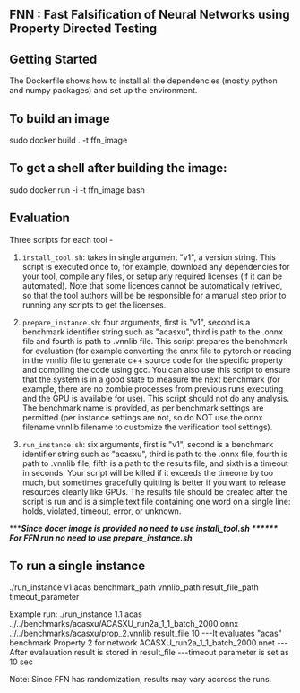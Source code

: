FNN : Fast Falsification of Neural Networks using Property Directed Testing
----------------------------------------------------------------------------

Getting Started
-------------------------

The Dockerfile shows how to install all the dependencies (mostly python and numpy packages) and set up the environment. 

To build an image
-----------------
sudo docker build . -t ffn_image 

To get a shell after building the image:
-------------------------------------------
sudo docker run -i -t ffn_image bash

Evaluation
---------------

Three scripts for each tool -

1. `install_tool.sh`: takes in single argument "v1", a version string. This script is executed once to, for example, download any dependencies for your tool, compile any files, or setup any required licenses (if it can be automated). Note that some licences cannot be automatically retrived, so that the tool authors will be be responsible for a manual step prior to running any scripts to get the licenses.

2. `prepare_instance.sh`: four arguments, first is "v1", second is a benchmark identifier string such as "acasxu", third is path to the .onnx file and fourth is path to .vnnlib file. This script prepares the benchmark for evaluation (for example converting the onnx file to pytorch or reading in the vnnlib file to generate c++ source code for the specific property and compiling the code using gcc. You can also use this script to ensure that the system is in a good state to measure the next benchmark (for example, there are no zombie processes from previous runs executing and the GPU is available for use). This script should not do any analysis. The benchmark name is provided, as per benchmark settings are permitted (per instance settings are not, so do NOT use the onnx filename vnnlib filename to customize the verification tool settings).

3. `run_instance.sh`: six arguments, first is "v1", second is a benchmark identifier string such as "acasxu", third is path to the .onnx file, fourth is path to .vnnlib file, fifth is a path to the results file, and sixth is a timeout in seconds. Your script will be killed if it exceeds the timeone by too much, but sometimes gracefully quitting is better if you want to release resources cleanly like GPUs. The results file should be created after the script is run and is a simple text file containing one word on a single line: holds, violated, timeout, error, or unknown.


******Since docer image is provided no need to use install_tool.sh ******
******For FFN run no need to use prepare_instance.sh*********

To run a single instance
------------------------------
./run_instance v1 acas benchmark_path vnnlib_path result_file_path timeout_parameter

Example run:
./run_instance 1.1 acas ../../benchmarks/acasxu/ACASXU_run2a_1_1_batch_2000.onnx ../../benchmarks/acasxu/prop_2.vnnlib result_file 10
 ---It evaluates "acas" benchmark Property 2 for network ACASXU_run2a_1_1_batch_2000.nnet
 ---After evalauation result is stored in result_file
 ---timeout parameter is set as 10 sec


Note: Since FFN has randomization, results may vary accross the runs.

